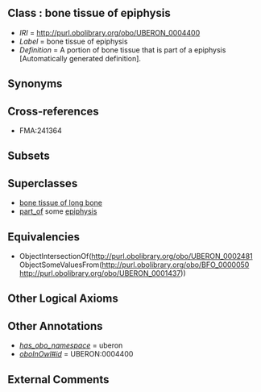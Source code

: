 
## Class : bone tissue of epiphysis

 * *IRI* = http://purl.obolibrary.org/obo/UBERON_0004400
 * *Label* = bone tissue of epiphysis
 * *Definition* = A portion of bone tissue that is part of a epiphysis [Automatically generated definition].

## Synonyms


## Cross-references

 * FMA:241364

## Subsets


## Superclasses

 * [bone tissue of long bone](../../UBERON/08/UBERON_0005808.md)
 * [part_of](../../BFO/50/BFO_0000050.md) some [epiphysis](../../UBERON/37/UBERON_0001437.md)

## Equivalencies

 * ObjectIntersectionOf(<http://purl.obolibrary.org/obo/UBERON_0002481> ObjectSomeValuesFrom(<http://purl.obolibrary.org/obo/BFO_0000050> <http://purl.obolibrary.org/obo/UBERON_0001437>))

## Other Logical Axioms


## Other Annotations

 * *[has_obo_namespace](../../ce/oboInOwl#hasOBONamespace.md)* = uberon
 * *[oboInOwl#id](../../id/oboInOwl#id.md)* = UBERON:0004400

## External Comments

